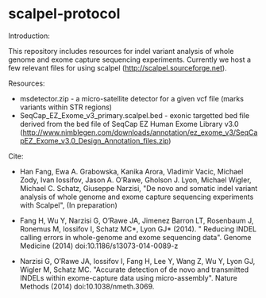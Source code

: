 # scalpel-protocol

Introduction:

This repository includes resources for indel variant analysis of whole genome and exome capture sequencing experiments.
Currently we host a few relevant files for using scalpel (http://scalpel.sourceforge.net).

Resources:

- msdetector.zip - a micro-satellite detector for a given vcf file (marks variants within STR regions)
- SeqCap_EZ_Exome_v3_primary.scalpel.bed - exonic targetted bed file derived from the bed file of SeqCap EZ Human Exome Library v3.0 (http://www.nimblegen.com/downloads/annotation/ez_exome_v3/SeqCapEZ_Exome_v3.0_Design_Annotation_files.zip)

Cite:

- Han Fang, Ewa A. Grabowska, Kanika Arora, Vladimir Vacic, Michael Zody, Ivan Iossifov, Jason A. O’Rawe, Gholson J. Lyon, Michael Wigler, Michael C. Schatz, Giuseppe Narzisi, "De novo and somatic indel variant analysis of whole genome and exome capture sequencing experiments with Scalpel", (In preparation)

- Fang H, Wu Y, Narzisi G, O’Rawe JA, Jimenez Barron LT, Rosenbaum J, Ronemus M, Iossifov I, Schatz MC*, Lyon GJ* (2014). " Reducing INDEL calling errors in whole-genome and exome sequencing data". Genome Medicine (2014) doi:10.1186/s13073-014-0089-z 

- Narzisi G, O’Rawe JA, Iossifov I, Fang H, Lee Y, Wang Z, Wu Y, Lyon GJ, Wigler M, Schatz MC. "Accurate detection of de novo and transmitted INDELs within exome-capture data using micro-assembly". Nature Methods (2014) doi:10.1038/nmeth.3069. 

